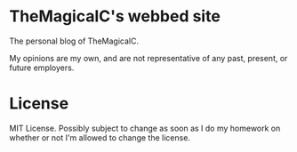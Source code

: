 # TheMagicalC's webbed site 
The personal blog of TheMagicalC. 

My opinions are my own, and are not representative of any past, present, or future employers.

# License
MIT License. Possibly subject to change as soon as I do my homework on whether or not I'm allowed to change the license. 
